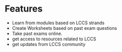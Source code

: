 # Features

- Learn from modules based on LCCS strands
- Create Worksheets based on past exam questions
- Take past exams online.
- get access to resources related to LCCS
- get updates from LCCS community
